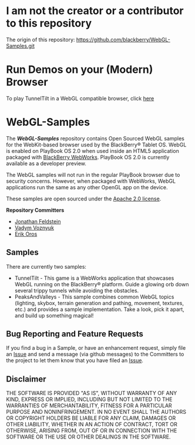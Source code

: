 # I am not the creator or a contributor to this repository
The origin of this repository:
https://github.com/blackberry/WebGL-Samples.git

# Run Demos on your (Modern) Browser

To play TunnelTilt in a WebGL compatible browser, click [here](http://blackberry.github.com/WebGL-Samples/tunneltilt/)

# WebGL-Samples

The _**WebGL-Samples**_ repository contains Open Sourced WebGL samples for the WebKit-based browser used by the 
BlackBerry&reg; Tablet OS.  WebGL is enabled on PlayBook OS 2.0 when used inside an HTML5 application packaged 
with [BlackBerry WebWorks](http://developer.blackberry.com/html5).  PlayBook OS 2.0 is currently available as a 
developer preview.

The WebGL samples will not run in the regular PlayBook browser due to security concerns.  However, when packaged 
with WebWorks, WebGL applications run the same as any other OpenGL app on the device.

These samples are open sourced under the [Apache 2.0 license](http://www.apache.org/licenses/LICENSE-2.0.html).

**Repository Committers** 

* [Jonathan Feldstein](https://github.com/jfeldste)
* [Vadym Voznyuk](https://github.com/vvoznyuk)
* [Erik Oros](https://github.com/oros)

## Samples

There are currently two samples:

* TunnelTilt - This game is a WebWorks application that showcases WebGL running on the BlackBerry® platform.  Guide a glowing orb down several trippy tunnels while avoiding the obstacles.
* PeaksAndValleys - This sample combines common WebGL topics (lighting, skybox, terrain generation and pathing, movement, textures, etc.) and provides a sample implementation. Take a look, pick it apart, and build up something magical!


## Bug Reporting and Feature Requests

If you find a bug in a Sample, or have an enhancement request, simply file an [Issue](https://github.com/blackberry/WebGL-Samples/issues) and 
send a message (via github messages) to the Committers to the project to let them know that you have filed 
an [Issue](https://github.com/blackberry/WebGL-Samples/issues).

## Disclaimer

THE SOFTWARE IS PROVIDED "AS IS", WITHOUT WARRANTY OF ANY KIND, EXPRESS OR IMPLIED, INCLUDING BUT NOT LIMITED TO 
THE WARRANTIES OF MERCHANTABILITY, FITNESS FOR A PARTICULAR PURPOSE AND NONINFRINGEMENT. IN NO EVENT SHALL THE AUTHORS 
OR COPYRIGHT HOLDERS BE LIABLE FOR ANY CLAIM, DAMAGES OR OTHER LIABILITY, WHETHER IN AN ACTION OF CONTRACT, TORT OR 
OTHERWISE, ARISING FROM, OUT OF OR IN CONNECTION WITH THE SOFTWARE OR THE USE OR OTHER DEALINGS IN THE SOFTWARE.

